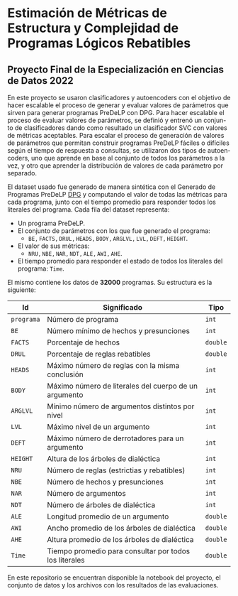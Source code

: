 # Estimación de Métricas de Estructura y Complejidad de Programas Lógicos Rebatibles

## Proyecto Final de la Especialización en Ciencias de Datos 2022

En este proyecto se usaron clasificadores y autoencoders con el objetivo
de hacer escalable el proceso de generar y evaluar valores de parámetros que
sirven para generar programas PreDeLP con DPG. Para hacer escalable el
proceso de evaluar valores de parámetros, se definió y entrenó un conjun-
to de clasificadores dando como resultado un clasificador SVC con valores
de métricas aceptables. Para escalar el proceso de generación de valores de
parámetros que permitan construir programas PreDeLP fáciles o difı́ciles
según el tiempo de respuesta a consultas, se utilizaron dos tipos de autoen-
coders, uno que aprende en base al conjunto de todos los parámetros a la
vez, y otro que aprender la distribución de valores de cada parámetro por
separado.

El dataset usado fue generado de manera sintética con el Generado de Programas PreDeLP [DPG](https://github.com/marioa-l/DeLP-Gen.git) y computando el valor de todas las métricas para cada programa, junto con el tiempo promedio para responder todos los literales del programa. Cada fila del dataset representa:

- Un programa PreDeLP.
- El conjunto de parámetros con los que fue generado el programa:
	- $\mathtt{BE, FACTS, DRUL, HEADS, BODY, ARGLVL, LVL, DEFT, HEIGHT}$.
- El valor de sus métricas:
	- $\mathtt{NRU, NBE, NAR, NDT, ALE, AWI, AHE}$.
- El tiempo promedio para responder el estado de todos los literales del programa: $\mathtt{Time}$.

El mismo contiene los datos de **32000** programas. Su estructura es la siguiente:

|Id                |Significado                          |Tipo                         |
|----------------|-------------------------------|-----------------------------|
|`programa`|Número de programa            |`int`            |
|`BE`|Número mı́nimo de hechos y presunciones            |`int`            |
|`FACTS`|Porcentaje de hechos            |`double`            |
|`DRUL`|Porcentaje de reglas rebatibles            |`double`            |
|`HEADS`|Máximo número de reglas con la misma conclusión            |`int`            |
|`BODY`|Máximo número de literales del cuerpo de un argumento            |`int`            |
|`ARGLVL`|Mı́nimo número de argumentos distintos por nivel            |`int`            |
|`LVL`|Máximo nivel de un argumento            |`int`            |
|`DEFT`|Máximo número de derrotadores para un argumento            |`int`            |
|`HEIGHT`|Altura de los árboles de dialéctica            |`int`            |
|`NRU`| Número de reglas (estrictias y rebatibles)            |`int`            |
|`NBE`|Número de hechos y presunciones            |`int`            |
|`NAR`|Número de argumentos            |`int`            |
|`NDT`|Número de árboles de dialéctica            |`int`            |
|`ALE`|Longitud promedio de un argumento            |`double`            |
|`AWI`|Ancho promedio de los árboles de dialéctica            |`double`            |
|`AHE`|Altura promedio de los árboles de dialéctica            |`double`            |
|`Time`|Tiempo promedio para consultar por todos los literales            |`double`            |

En este repositorio se encuentran disponible la notebook del proyecto, el conjunto de datos y los archivos con los resultados de las evaluaciones.